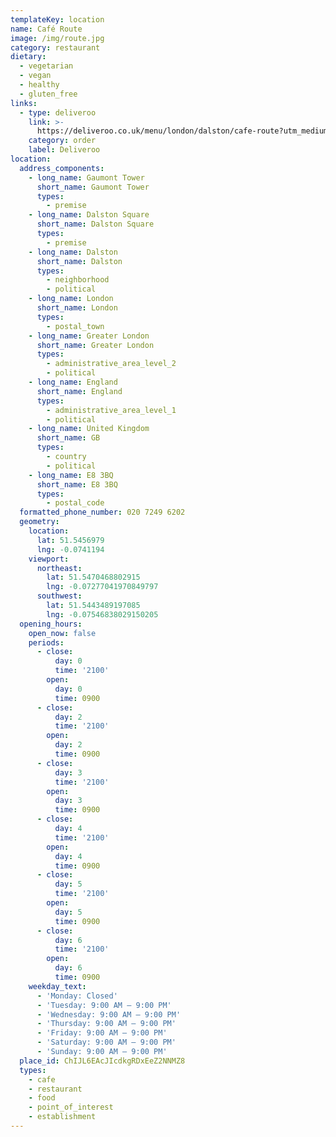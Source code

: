 ```yaml
---
templateKey: location
name: Café Route
image: /img/route.jpg
category: restaurant
dietary:
  - vegetarian
  - vegan
  - healthy
  - gluten_free
links:
  - type: deliveroo
    link: >-
      https://deliveroo.co.uk/menu/london/dalston/cafe-route?utm_medium=affiliate&utm_source=google_maps_link
    category: order
    label: Deliveroo
location:
  address_components:
    - long_name: Gaumont Tower
      short_name: Gaumont Tower
      types:
        - premise
    - long_name: Dalston Square
      short_name: Dalston Square
      types:
        - premise
    - long_name: Dalston
      short_name: Dalston
      types:
        - neighborhood
        - political
    - long_name: London
      short_name: London
      types:
        - postal_town
    - long_name: Greater London
      short_name: Greater London
      types:
        - administrative_area_level_2
        - political
    - long_name: England
      short_name: England
      types:
        - administrative_area_level_1
        - political
    - long_name: United Kingdom
      short_name: GB
      types:
        - country
        - political
    - long_name: E8 3BQ
      short_name: E8 3BQ
      types:
        - postal_code
  formatted_phone_number: 020 7249 6202
  geometry:
    location:
      lat: 51.5456979
      lng: -0.0741194
    viewport:
      northeast:
        lat: 51.5470468802915
        lng: -0.07277041970849797
      southwest:
        lat: 51.5443489197085
        lng: -0.07546838029150205
  opening_hours:
    open_now: false
    periods:
      - close:
          day: 0
          time: '2100'
        open:
          day: 0
          time: 0900
      - close:
          day: 2
          time: '2100'
        open:
          day: 2
          time: 0900
      - close:
          day: 3
          time: '2100'
        open:
          day: 3
          time: 0900
      - close:
          day: 4
          time: '2100'
        open:
          day: 4
          time: 0900
      - close:
          day: 5
          time: '2100'
        open:
          day: 5
          time: 0900
      - close:
          day: 6
          time: '2100'
        open:
          day: 6
          time: 0900
    weekday_text:
      - 'Monday: Closed'
      - 'Tuesday: 9:00 AM – 9:00 PM'
      - 'Wednesday: 9:00 AM – 9:00 PM'
      - 'Thursday: 9:00 AM – 9:00 PM'
      - 'Friday: 9:00 AM – 9:00 PM'
      - 'Saturday: 9:00 AM – 9:00 PM'
      - 'Sunday: 9:00 AM – 9:00 PM'
  place_id: ChIJL6EAcJIcdkgRDxEeZ2NNMZ8
  types:
    - cafe
    - restaurant
    - food
    - point_of_interest
    - establishment
---
```

